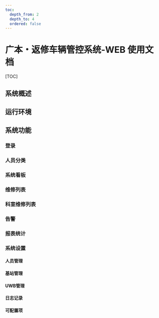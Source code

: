 ```yaml
---
toc:
  depth_from: 2
  depth_to: 4
  ordered: false
---
```


# 广本・返修车辆管控系统-WEB 使用文档

[TOC]

## 系统概述

<!-- @import "system.md" -->

## 运行环境

<!-- @import "environment.md" -->

## 系统功能

### 登录

<!-- @import "login.md" -->

### 人员分类

<!-- @import "user-type.md" -->

### 系统看板

<!-- @import "vq.md" -->

### 维修列表

<!-- @import "home.md" -->

### 科室维修列表

<!-- @import "workshop.md" -->

### 告警

<!-- @import "alarm.md" -->

### 报表统计

<!-- @import "statistic.md" -->

### 系统设置

#### 人员管理

<!-- @import "users.md" -->

#### 基站管理

<!-- @import "base-station.md" -->

#### UWB管理

<!-- @import "device.md" -->

#### 日志记录

<!-- @import "logs.md" -->

#### 可配置项

<!-- @import "option.md" -->

